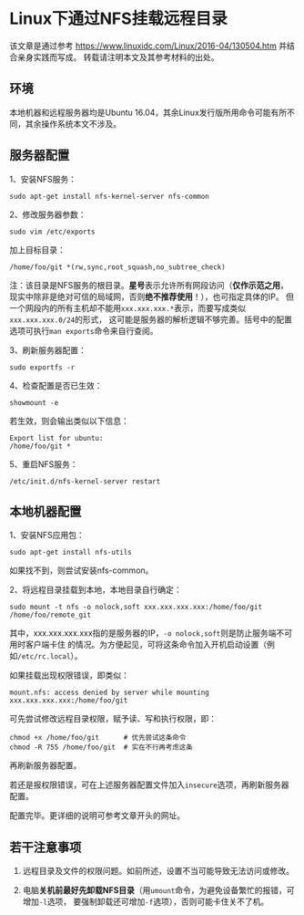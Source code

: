 <meta http-equiv="Content-Type" content="text/html; charset=utf-8">

# Linux下通过NFS挂载远程目录

该文章是通过参考 https://www.linuxidc.com/Linux/2016-04/130504.htm 并结合亲身实践而写成。
转载请注明本文及其参考材料的出处。

## 环境

本地机器和远程服务器均是Ubuntu 16.04，其余Linux发行版所用命令可能有所不同，其余操作系统本文不涉及。

## 服务器配置

1、安装NFS服务：

```
sudo apt-get install nfs-kernel-server nfs-common
```

2、修改服务器参数：

```
sudo vim /etc/exports
```

加上目标目录：

```
/home/foo/git *(rw,sync,root_squash,no_subtree_check)
```

注：该目录是NFS服务的根目录。**星号**表示允许所有网段访问（**仅作示范之用**，
现实中除非是绝对可信的局域网，否则**绝不推荐使用**！），也可指定具体的IP。
但一个网段内的所有主机却不能用`xxx.xxx.xxx.*`表示，而要写成类似`xxx.xxx.xxx.0/24`的形式，
这可能是服务器的解析逻辑不够完善。括号中的配置选项可执行`man exports`命令来自行查阅。

3、刷新服务器配置：

```
sudo exportfs -r
```

4、检查配置是否已生效：

```
showmount -e
```

若生效，则会输出类似以下信息：

```
Export list for ubuntu:
/home/foo/git *
```

5、重启NFS服务：

```
/etc/init.d/nfs-kernel-server restart
```


## 本地机器配置

1、安装NFS应用包：

```
sudo apt-get install nfs-utils
```

如果找不到，则尝试安装nfs-common。

2、将远程目录挂载到本地，本地目录自行确定：

```
sudo mount -t nfs -o nolock,soft xxx.xxx.xxx.xxx:/home/foo/git /home/foo/remote_git
```

其中，xxx.xxx.xxx.xxx指的是服务器的IP，`-o nolock,soft`则是防止服务端不可用时客户端卡住
的情况。为方便起见，可将这条命令加入开机启动设置（例如`/etc/rc.local`）。

如果挂载出现权限错误，即类似：

```
mount.nfs: access denied by server while mounting xxx.xxx.xxx.xxx:/home/foo/git
```

可先尝试修改远程目录权限，赋予读、写和执行权限，即：

```
chmod +x /home/foo/git      # 优先尝试这条命令
chmod -R 755 /home/foo/git  # 实在不行再考虑这条
```

再刷新服务器配置。

若还是报权限错误，可在上述服务器配置文件加入`insecure`选项，再刷新服务器配置。


配置完毕。更详细的说明可参考文章开头的网址。


## 若干注意事项

1. 远程目录及文件的权限问题。如前所述，设置不当可能导致无法访问或修改。

2. 电脑**关机前最好先卸载NFS目录**（用`umount`命令，为避免设备繁忙的报错，可增加`-l`选项，
要强制卸载还可增加`-f`选项），否则可能卡住关不了机。

